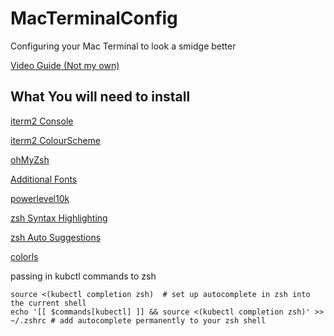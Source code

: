 # MacTerminalConfig
Configuring your Mac Terminal to look a smidge better  

[Video Guide (Not my own)](https://youtu.be/wNQpDWLs4To?si=Cw3WTgKQzMZfuRxj)

## What You will need to install 
[iterm2 Console](https://iterm2.com/)

[iterm2 ColourScheme](https://iterm2colorschemes.com/)

[ohMyZsh](https://ohmyz.sh/)

[Additional Fonts](https://www.nerdfonts.com/)

[powerlevel10k](https://github.com/romkatv/powerlevel10k)

[zsh Syntax Highlighting](https://github.com/zsh-users/zsh-syntax-highlighting)

[zsh Auto Suggestions](https://github.com/zsh-users/zsh-autosuggestions)

[colorls](https://github.com/athityakumar/colorls#installation)

passing in kubctl commands to zsh 

```
source <(kubectl completion zsh)  # set up autocomplete in zsh into the current shell
echo '[[ $commands[kubectl] ]] && source <(kubectl completion zsh)' >> ~/.zshrc # add autocomplete permanently to your zsh shell
```
